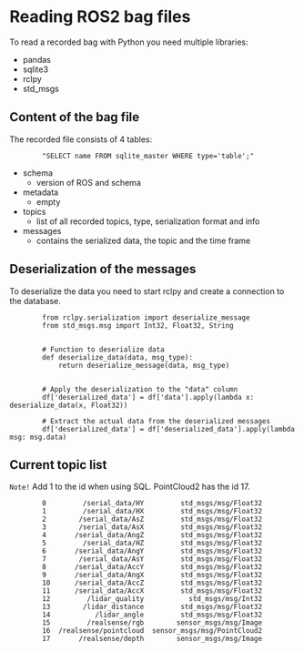 # Reading ROS2 bag files

To read a recorded bag with Python you need multiple libraries:
- pandas
- sqlite3
- rclpy
- std_msgs

## Content of the bag file

The recorded file consists of 4 tables:

        
            "SELECT name FROM sqlite_master WHERE type='table';"
        

- schema
    - version of ROS and schema
- metadata
    - empty
- topics
    - list of all recorded topics, type, serialization format and info
- messages
    - contains the serialized data, the topic and the time frame



## Deserialization of the messages

To deserialize the data you need to start rclpy and create a connection to the database.


            from rclpy.serialization import deserialize_message
            from std_msgs.msg import Int32, Float32, String


            # Function to deserialize data
            def deserialize_data(data, msg_type):
                return deserialize_message(data, msg_type)


            # Apply the deserialization to the "data" column
            df['deserialized_data'] = df['data'].apply(lambda x: deserialize_data(x, Float32))

            # Extract the actual data from the deserialized messages
            df['deserialized_data'] = df['deserialized_data'].apply(lambda msg: msg.data)


## Current topic list

`Note!` Add 1 to the id when using SQL. PointCloud2 has the id 17.


            0         /serial_data/HY         std_msgs/msg/Float32
            1         /serial_data/HX         std_msgs/msg/Float32
            2        /serial_data/AsZ         std_msgs/msg/Float32
            3        /serial_data/AsX         std_msgs/msg/Float32
            4       /serial_data/AngZ         std_msgs/msg/Float32
            5         /serial_data/HZ         std_msgs/msg/Float32
            6       /serial_data/AngY         std_msgs/msg/Float32
            7        /serial_data/AsY         std_msgs/msg/Float32
            8       /serial_data/AccY         std_msgs/msg/Float32
            9       /serial_data/AngX         std_msgs/msg/Float32
            10      /serial_data/AccZ         std_msgs/msg/Float32
            11      /serial_data/AccX         std_msgs/msg/Float32
            12         /lidar_quality           std_msgs/msg/Int32
            13        /lidar_distance         std_msgs/msg/Float32
            14           /lidar_angle         std_msgs/msg/Float32
            15         /realsense/rgb        sensor_msgs/msg/Image
            16  /realsense/pointcloud  sensor_msgs/msg/PointCloud2
            17       /realsense/depth        sensor_msgs/msg/Image
